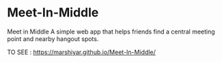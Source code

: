 # Meet-In-Middle
 
Meet in Middle
A simple web app that helps friends find a central meeting point and nearby hangout spots.

TO SEE :
https://marshiyar.github.io/Meet-In-Middle/
